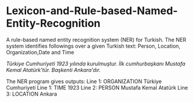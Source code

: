 # Lexicon-and-Rule-based-Named-Entity-Recognition
A rule-based named entity recognition system (NER) for Turkish. The NER system identifies followings over a given Turkish text:  Person, Location, Organization,Date and Time

*Türkiye Cumhuriyeti 1923 yılında kurulmuştur. 
İlk cumhurbaşkanı Mustafa Kemal Atatürk'tür. 
Başkenti Ankara'dır.*

The NER program gives outputs:
Line 1: ORGANIZATION Türkiye Cumhuriyeti
Line 1: TIME 1923
Line 2: PERSON Mustafa Kemal Atatürk
Line 3: LOCATION Ankara



